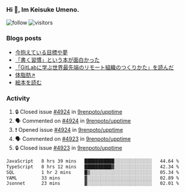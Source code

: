 ### Hi 👋, Im Keisuke Umeno.

<!--
**9renpoto/9renpoto** is a ✨ _special_ ✨ repository because its `README.md` (this file) appears on your GitHub profile.

Here are some ideas to get you started:

- 🔭 I’m currently working on ...
- 🌱 I’m currently learning ...
- 👯 I’m looking to collaborate on ...
- 🤔 I’m looking for help with ...
- 💬 Ask me about ...
- 📫 How to reach me: ...
- 😄 Pronouns: ...
- ⚡ Fun fact: ...
-->

![follow](https://img.shields.io/github/followers/9renpoto?label=Follow&style=social)
![visitors](https://komarev.com/ghpvc/?username=9renpoto&label=Profile%20views&color=0e75b6&style=flat)

### Blogs posts

<!-- BLOG-POST-LIST:START -->
- [今抱えている目標や夢](https://9renpoto.win/entry/2024/12/02/objective)
- [「書く習慣」という本が面白かった](https://9renpoto.win/entry/2024/11/11/leave_a_feeling_sad)
- [「GitLabに学ぶ世界最先端のリモート組織のつくりかた」を読んだ](https://9renpoto.win/entry/2024/09/10/remote_organization)
- [体脂肪↗](https://9renpoto.win/entry/2024/08/12/gaining_fat)
- [絵本を読む](https://9renpoto.win/entry/2024/07/26/picture_book)
<!-- BLOG-POST-LIST:END -->

### Activity

<!--START_SECTION:activity-->
1. 🔒 Closed issue [#4924](https://github.com/9renpoto/upptime/issues/4924) in [9renpoto/upptime](https://github.com/9renpoto/upptime)
2. 🗣 Commented on [#4924](https://github.com/9renpoto/upptime/issues/4924#issuecomment-2561858251) in [9renpoto/upptime](https://github.com/9renpoto/upptime)
3. ❗ Opened issue [#4924](https://github.com/9renpoto/upptime/issues/4924) in [9renpoto/upptime](https://github.com/9renpoto/upptime)
4. 🗣 Commented on [#4923](https://github.com/9renpoto/upptime/issues/4923#issuecomment-2561841542) in [9renpoto/upptime](https://github.com/9renpoto/upptime)
5. 🔒 Closed issue [#4923](https://github.com/9renpoto/upptime/issues/4923) in [9renpoto/upptime](https://github.com/9renpoto/upptime)
<!--END_SECTION:activity-->

<!--START_SECTION:waka-->

```txt
JavaScript   8 hrs 39 mins   ███████████░░░░░░░░░░░░░░   44.64 %
TypeScript   8 hrs 12 mins   ██████████▓░░░░░░░░░░░░░░   42.34 %
SQL          1 hr 2 mins     █▒░░░░░░░░░░░░░░░░░░░░░░░   05.34 %
YAML         33 mins         ▓░░░░░░░░░░░░░░░░░░░░░░░░   02.89 %
Jsonnet      23 mins         ▓░░░░░░░░░░░░░░░░░░░░░░░░   02.01 %
```

<!--END_SECTION:waka-->
